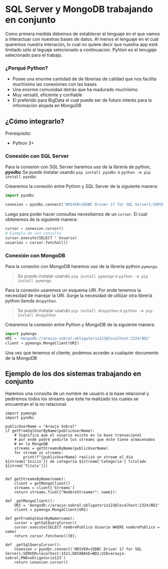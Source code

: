# SQL Server y MongoDB trabajando en conjunto

Como primera medida debemos de establecer el lenguaje en el que vamos a interactuar con nuestras bases de datos.
Al menos el lenguaje en el cual queremos nuestra interación, lo cual no quiere decir que nuestra app esté limitado sólo al leguaje selecionado a continuacion.
Pyhton es el lenugaje selecionado para el trabajo.

### ¿Porqué Python?
- Posee una enorme cantidad de de librerías de calidad que nos facilita muchisimo las conexiones con las bases
- Una enorme comunidad detrás que ha madurado muchísimo
- Muy versatil, eficiente y confiable
- El preferido para BigData el cual puede ser de futuro interés para la información alojada en MongoDB


## ¿Cómo integrarlo?

Prerequisito:
- Python 3+

### Conexión con SQL Server

Para la conexión con SQL Server haremos uso de la librería de python, **pyodbc**
Se puede instalar usando `pip install pyodbc` o `python -m pip install pyodbc`

Crearemos la conexión entre Python y SQL Server de la siguiente manera:
```python
import pyodbc

conexion = pyodbc.connect('DRIVER={ODBC Driver 17 for SQL Server};SERVER=localhost:1521;DATABASE=BD2;UID=araujo-sobral;PWD=obligatorio123')
```

Luego para poder hacer consultas necesitamos de un `cursor`. El cual obtenemos de la siguiente manera:
```python
cursor = conexion.cursor()
# Ejemplo de una consulta
cursor.execute(SELECT * Usuario)
usuarios = cursor.fetchall()
```

### Conexión con MongoDB

Para la conexión con MongoDB haremos uso de la librería python `pymongo`.
> Se puede instalar usando `pip install pymongo` o `python -m pip install pymongo`

Para la conexión usaremos un esquema URI. Por ende tenemos la necesidad de manejar la URI.
Surge la necesidad de utilizar otra librería python llamda `dnspython`.
> Se puede instalar usando `pip install dnspython` o `python -m pip install dnspython`

Crearemos la conexión entre Python y MongoDB de la siguiente manera:
```python
import pymongo
URI = 'mongodb://araujo-sobral:obligatorio123@localhost:2324/BD2'
client = pymongo.MongoClient(URI)
```

Una vez que tenemos el cliente, podemos acceder a cualquier documento de la MongoDB


## Ejemplo de los dos sistemas trabajando en conjunto

Haremos una consulta de un nombre de usuario a la base relacional y pediremos todos los streams que éste ha realizado los cuales se encuentran el la no relacional.

```
import pymongo
import pyodbc

publicUserName = "Araujo Sobral"
if getFromSqlUserByName(publicUserName):
	# Significa que el usuario existe en la base transacional
	# por ende podré pedirle los streams que éste tiene almacenados
	# en la MongoDB
	streams = getStreamsByName(publicUserName)
	for stream in streams:
		print(f"{publicUserName} realizó un stream el día ${stream['Inicio']} de categoría ${stream['Categoria'] titulado ${strem['Titulo']})


def getStreamsByName(name):
	client = getMongoClient()
	streams = client['Streams']
	return streams.find({"NombreStreamer": name}):
	
def _getMongoClient():
	URI = 'mongodb://araujo-sobral:obligatorio123@localhost:2324/BD2'
	client = pymongo.MongoClient(URI)

def getFromSqlUserByName(name):
	cursor = getSqlQueryCursor()
	cursor.execute(SELECT nombrePublico Usuario WHERE nombrePublico = name)
	return cursor.fetchone()[0];

def _getSqlQueryCursor():
	conexion = pyodbc.connect('DRIVER={ODBC Driver 17 for SQL Server};SERVER=localhost:1521;DATABASE=BD2;UID=araujo-sobral;PWD=obligatorio123')
	return conexion.cursor()
```
